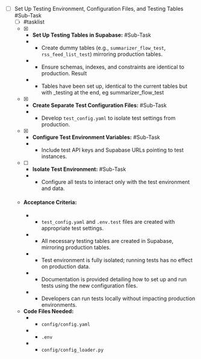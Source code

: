 
- [ ] Set Up Testing Environment, Configuration Files, and Testing Tables #Sub-Task
  - [ ]  #tasklist
    - [X] - **Set Up Testing Tables in Supabase:** #Sub-Task
      - - Create dummy tables (e.g., `summarizer_flow_test`, `rss_feed_list_test`) mirroring production tables.
      - - Ensure schemas, indexes, and constraints are identical to production.
      Result
      - - Tables have been set up, identical to the current tables but with _testing at the end, eg summarizer_flow_test
    - [x] - **Create Separate Test Configuration Files:** #Sub-Task
      - - Develop `test_config.yaml` to isolate test settings from production.
    - [x] - **Configure Test Environment Variables:** #Sub-Task
      - - Include test API keys and Supabase URLs pointing to test instances.
    - [ ] - **Isolate Test Environment:** #Sub-Task
      - - Configure all tests to interact only with the test environment and data.
  - #### **Acceptance Criteria:**
    - - `test_config.yaml` and `.env.test` files are created with appropriate test settings.
    - - All necessary testing tables are created in Supabase, mirroring production tables.
    - - Test environment is fully isolated; running tests has no effect on production data.
    - - Documentation is provided detailing how to set up and run tests using the new configuration files.
    - - Developers can run tests locally without impacting production environments.
  - **Code Files Needed:**
    - - `config/config.yaml`
    - - `.env`
    - - `config/config_loader.py`
